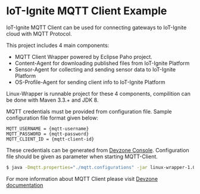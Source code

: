 # IoT-Ignite MQTT Client Example

IoT-Ignite MQTT Client can be used for connecting gateways to IoT-Ignite cloud with MQTT Protocol. 

This project includes 4 main components:

- MQTT Client Wrapper powered by Eclipse Paho project.
- Content-Agent for downloading published files from IoT-Ignite Platform
- Sensor-Agent for collecting and sending sensor data to IoT-Ignite Platform
- OS-Profile-Agent for sending client info to IoT-Ignite Platform

Linux-Wrapper is runnable project for these 4 components, compilition can be done with Maven 3.3.+ and JDK 8.

MQTT credentials must be provided from configuration file. Sample configuration file format given below:

```
MQTT_USERNAME = {mqtt-username}
MQTT_PASSWORD = {mqtt-password}
MQTT_CLIENT_ID = {mqtt-client-id}
```

These credentials can be generated from [Devzone Console](https://devzone.iot-ignite.com/dpanel). 
Configuration file should be given as parameter when starting MQTT-Client.

```bash
$ java -Dmqtt.properties="./mqtt.configurations" -jar linux-wrapper-1.0.0-jar-with-dependencies.jar
```

For more information about MQTT Client please visit [Devzone documentation](https://devzone.iot-ignite.com/knowledge-base/using-iot-ignite-mqtt-client/)
